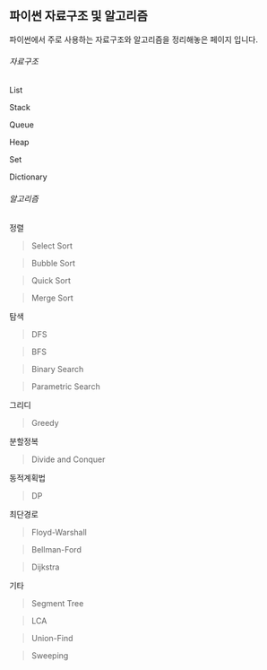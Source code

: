 ﻿파이썬 자료구조 및 알고리즘
---
파이썬에서 주로 사용하는 자료구조와 알고리즘을 정리해놓은 페이지 입니다.

###### 자료구조
List

Stack

Queue

Heap

Set

Dictionary


###### 알고리즘

정렬

> Select Sort

> Bubble Sort

> Quick Sort

> Merge Sort

탐색

> DFS

> BFS

> Binary Search

> Parametric Search

그리디

> Greedy

분할정복

> Divide and Conquer

동적계획법

> DP

최단경로

> Floyd-Warshall

> Bellman-Ford

> Dijkstra

기타

> Segment Tree

> LCA

> Union-Find

> Sweeping